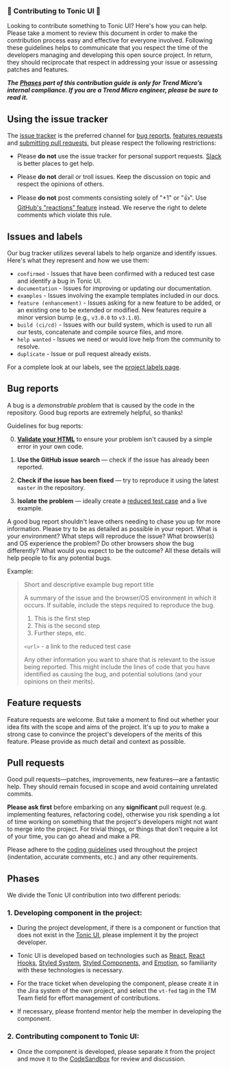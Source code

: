 ### 🚧 Contributing to Tonic UI 🚧 
Looking to contribute something to Tonic UI? Here's how you can help.
Please take a moment to review this document in order to make the contribution process easy and effective for everyone involved.
Following these guidelines helps to communicate that you respect the time of the developers managing and developing this open source project. In return, they should reciprocate that respect in addressing your issue or assessing patches and features.

___The [Phases](#Phases) part of this contribution guide is only for Trend Micro’s internal compliance. If you are a Trend Micro engineer, please be sure to read it.___

## Using the issue tracker
The [issue tracker](https://github.com/trendmicro-frontend/styled-ui/issues) is
the preferred channel for [bug reports](#bug-reports), [features requests](#feature-requests)
and [submitting pull requests](#pull-requests), but please respect the following
restrictions:

* Please **do not** use the issue tracker for personal support requests.
  [Slack](https://trendmicro-frontend.slack.com/archives/C01R2AQR6TH) is better places to get help.

* Please **do not** derail or troll issues. Keep the discussion on topic and
  respect the opinions of others.

* Please **do not** post comments consisting solely of "+1" or ":thumbsup:".
  Use [GitHub's "reactions" feature](https://blog.github.com/2016-03-10-add-reactions-to-pull-requests-issues-and-comments/)
  instead. We reserve the right to delete comments which violate this rule.

## Issues and labels
Our bug tracker utilizes several labels to help organize and identify issues. Here's what they represent and how we use them:

- `confirmed` - Issues that have been confirmed with a reduced test case and identify a bug in Tonic UI.
- `documentation` - Issues for improving or updating our documentation.
- `examples` - Issues involving the example templates included in our docs.
- `feature (enhancement)` - Issues asking for a new feature to be added, or an existing one to be extended or modified. New features require a minor version bump (e.g., `v3.0.0` to `v3.1.0`).
- `build (ci/cd)` - Issues with our build system, which is used to run all our tests, concatenate and compile source files, and more.
- `help wanted` - Issues we need or would love help from the community to resolve.
- `duplicate` - Issue or pull request already exists.

For a complete look at our labels, see the [project labels page](https://github.com/trendmicro-frontend/styled-ui/labels).

## Bug reports

A bug is a _demonstrable problem_ that is caused by the code in the repository.
Good bug reports are extremely helpful, so thanks!

Guidelines for bug reports:

0. **[Validate your HTML](https://html5.validator.nu/)** to ensure your
   problem isn't caused by a simple error in your own code.

1. **Use the GitHub issue search** &mdash; check if the issue has already been
   reported.

2. **Check if the issue has been fixed** &mdash; try to reproduce it using the
   latest `master` in the repository.
   
3. **Isolate the problem** &mdash; ideally create a [reduced test
   case](https://css-tricks.com/reduced-test-cases/) and a live example.
   
A good bug report shouldn't leave others needing to chase you up for more
information. Please try to be as detailed as possible in your report. What is
your environment? What steps will reproduce the issue? What browser(s) and OS
experience the problem? Do other browsers show the bug differently? What
would you expect to be the outcome? All these details will help people to fix
any potential bugs.

Example:

> Short and descriptive example bug report title
>
> A summary of the issue and the browser/OS environment in which it occurs. If
> suitable, include the steps required to reproduce the bug.
>
> 1. This is the first step
> 2. This is the second step
> 3. Further steps, etc.
>
> `<url>` - a link to the reduced test case
>
> Any other information you want to share that is relevant to the issue being
> reported. This might include the lines of code that you have identified as
> causing the bug, and potential solutions (and your opinions on their
> merits).

## Feature requests

Feature requests are welcome. But take a moment to find out whether your idea
fits with the scope and aims of the project. It's up to *you* to make a strong
case to convince the project's developers of the merits of this feature. Please
provide as much detail and context as possible.

## Pull requests

Good pull requests—patches, improvements, new features—are a fantastic
help. They should remain focused in scope and avoid containing unrelated
commits.

**Please ask first** before embarking on any **significant** pull request (e.g.
implementing features, refactoring code),
otherwise you risk spending a lot of time working on something that the
project's developers might not want to merge into the project. For trivial
things, or things that don't require a lot of your time, you can go ahead and
make a PR.

Please adhere to the [coding guidelines](#code-guidelines) used throughout the
project (indentation, accurate comments, etc.) and any other requirements.

## Phases
We divide the Tonic UI contribution into two different periods:

### 1. Developing component in the project:

* During the project development, if there is a component or function that does not exist in the [Tonic UI](https://trendmicro-frontend.github.io/styled-ui/getting-started), please implement it by the project developer.

* Tonic UI is developed based on technologies such as [React](https://reactjs.org/), [React Hooks](https://reactjs.org/docs/hooks-intro.html), [Styled System](https://styled-system.com/), [Styled Components](https://styled-components.com/), and [Emotion](https://emotion.sh/docs/introduction), so familiarity with these technologies is necessary.

* For the trace ticket when developing the component, please create it in the Jira system of the own project, and select the `vt-fed` tag in the TM Team field for effort management of contributions.

* If necessary, please frontend mentor help the member in developing the component.

### 2. Contributing component to Tonic UI:

* Once the component is developed, please separate it from the project and move it to the [CodeSandbox](https://codesandbox.io/) for review and discussion.


